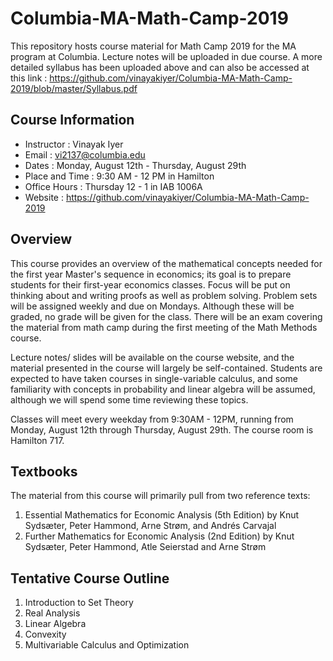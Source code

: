 # Columbia-MA-Math-Camp-2019
This repository hosts course material for Math Camp 2019 for the MA program at Columbia. Lecture notes will be uploaded in due course. A more detailed syllabus has been uploaded above and can also be accessed at this link : https://github.com/vinayakiyer/Columbia-MA-Math-Camp-2019/blob/master/Syllabus.pdf

## Course Information

- Instructor : Vinayak Iyer
- Email : vi2137@columbia.edu
- Dates : Monday, August 12th - Thursday, August 29th
- Place and Time : 9:30 AM - 12 PM in Hamilton
- Office Hours : Thursday 12 - 1 in IAB 1006A
- Website : https://github.com/vinayakiyer/Columbia-MA-Math-Camp-2019

## Overview
This course provides an overview of the mathematical concepts needed for the first year Master's sequence in
economics; its goal is to prepare students for their first-year economics classes. Focus will be put on thinking
about and writing proofs as well as problem solving. Problem sets will be assigned weekly and due on Mondays.
Although these will be graded, no grade will be given for the class. There will be an exam covering the material
from math camp during the first meeting of the Math Methods course.

Lecture notes/ slides will be available on the course website, and the material presented in the course will
largely be self-contained. Students are expected to have taken courses in single-variable calculus, and some
familiarity with concepts in probability and linear algebra will be assumed, although we will spend some time
reviewing these topics.

Classes will meet every weekday from 9:30AM - 12PM, running from Monday, August 12th through Thursday,
August 29th. The course room is Hamilton 717. 


## Textbooks
The material from this course will primarily pull from two reference texts:
1. Essential Mathematics for Economic Analysis (5th Edition) by Knut Sydsæter, Peter Hammond, Arne
Strøm, and Andrés Carvajal
2. Further Mathematics for Economic Analysis (2nd Edition) by Knut Sydsæter, Peter Hammond, Atle
Seierstad and Arne Strøm

## Tentative Course Outline
1. Introduction to Set Theory 
2. Real Analysis 
3. Linear Algebra
4. Convexity
5. Multivariable Calculus and Optimization
